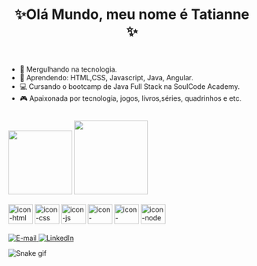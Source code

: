 

<h1 align=center>✨Olá Mundo, meu nome é Tatianne ✨</h1>

<br>


- 🔭 Mergulhando na tecnologia.
- 📖 Aprendendo: HTML,CSS, Javascript, Java, Angular.
- 💻 Cursando o bootcamp de Java Full Stack na SoulCode Academy.
- 🎮 Apaixonada por tecnologia, jogos, livros,séries, quadrinhos e etc.

<br>

<div >
  <img height="130em"  aligh="center" margin= "5px"src="https://github-readme-stats.vercel.app/api?username=tatiannecarv&show_icons=true&theme=dracula&include_all_commits=true&count_private=true"/> 
  
  <img height="150em"  aligh=center src="https://github-readme-stats.vercel.app/api/top-langs/?username=tatiannecarv&layout=compact&langs_count=7&theme=dracula"/>
  </a>
    </div>
    
  </br>
 
  
 <div >
 <img src="https://cdn.jsdelivr.net/gh/devicons/devicon/icons/html5/html5-original.svg" alt="icon-html" height="40" width="50" />
 <img src="https://cdn.jsdelivr.net/gh/devicons/devicon/icons/css3/css3-original.svg" alt="icon-css" height="40" width="50" />
 <img src="https://cdn.jsdelivr.net/gh/devicons/devicon/icons/javascript/javascript-original.svg" alt="icon-js" height="40" width="50 />
 <img src="https://cdn.jsdelivr.net/gh/devicons/devicon/icons/typescript/typescript-original.svg" alt="icon-ts" height="40" width="50" />  
 <img src="https://cdn.jsdelivr.net/gh/devicons/devicon/icons/bootstrap/bootstrap-original.svg"  alt="icon-bootstrap" height="40" width="50" />  
 <img src="https://cdn.jsdelivr.net/gh/devicons/devicon/icons/angularjs/angularjs-original.svg" alt="icon-angular" height="40" width="50" />
 <img src="https://cdn.jsdelivr.net/gh/devicons/devicon/icons/nodejs/nodejs-original-wordmark.svg" alt="icon-node" height="40" width="50" />  
</div>

<br> 
 
<div >
<a href="mailto:tatiannecarv@gmail.com"><img alt="E-mail" src="https://img.shields.io/badge/Gmail-D14836?style=for-the-badge&logo=gmail&logoColor=white"/>
</a>
<a href="https://www.linkedin.com/in/tatianne-carvalho-93b7aa241/" target="_blank">
 <img alt="LinkedIn" src="https://img.shields.io/badge/LinkedIn-0077B5?style=for-the-badge&logo=linkedin&logoColor=white"/>
</a>
</div>

                                                                                                                       
![Snake gif](https://github.com/tatiannecarv/tatiannecarv/blob/output/github-contribution-grid-snake.svg)



